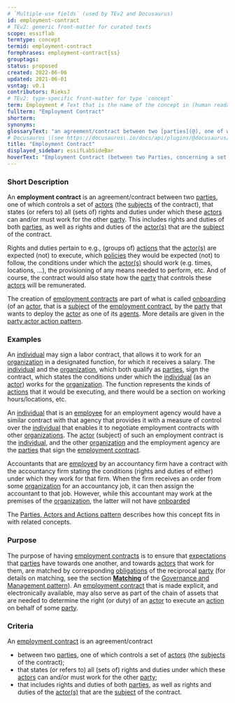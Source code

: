 ```yaml
---
# `Multiple-use fields` (used by TEv2 and Docusaurus)
id: employment-contract
# TEv2: generic front-matter for curated texts
scope: essiflab
termtype: concept
termid: employment-contract
formphrases: employment-contract{ss}
grouptags:
status: proposed
created: 2022-06-06
updated: 2021-06-01
vsntag: v0.1
contributors: RieksJ
# TEv2: type-specific front-matter for type `concept`
term: Employment # Text that is the name of the concept in (human readable) texts.
fullterm: "Employment Contract"
shorterm:
synonyms:
glossaryText: "an agreement/contract between two [parties](@), one of which controls a set of [actors](@) (the [subjects](@) of the contract), that states (or refers to) all (sets of) rights and duties under which these [actors](@) can and/or must work for the other [party](@)."
# Docusaurus \(see https://docusaurus\.io/docs/api/plugins/@docusaurus/plugin-content-docs#markdown-front-matter\):
title: "Employment Contract"
displayed_sidebar: essifLabSideBar
hoverText: "Employment Contract (between two Parties, concerning a set of Actors): an agreement/contract between these Parties that states (or refers to) all (sets of) rights and duties under which the Actors (the Subjects of the contract), that are controlled by one Party, can and/or must work for the other Party."
---
```


### Short Description

An **employment contract** is an agreement/contract between two [parties](@), one of which controls a set of [actors](@) (the [subjects](@) of the contract), that states (or refers to) all (sets of) rights and duties under which these [actors](@) can and/or must work for the other [party](@). This includes rights and duties of both [parties](@), as well as rights and duties of the [actor(s)](@) that are the [subject](@) of the contract.

Rights and duties pertain to e.g., (groups of) [actions](@) that the [actor(s)](@) are expected (not) to execute, which [policies](@) they would be expected (not) to follow, the conditions under which the [actor(s)](@) should work (e.g. times, locations, ...), the provisioning of any means needed to perform, etc. And of course, the contract would also state how the [party](@) that controls these [actors](@) will be remunerated.

The creation of [employment contracts](@) are part of what is called [onboarding](@) (of an [actor](@), that is a [subject](@) of the [employment contract](@), by the [party](@) that wants to deploy the [actor](@) as one of its [agents](@). More details are given in the [party actor action pattern](pattern-party-actor-action@).

### Examples

An [individual](@) may sign a labor contract, that allows it to work for an [organization](@) in a designated function, for which it receives a salary. The [individual](@) and the [organization](@), which both qualify as [parties](@), sign the contract, which states the conditions under which the [individual](@) (as an [actor](@)) works for the [organization](@). The function represents the kinds of [actions](@) that it would be executing, and there would be a section on working hours/locations, etc.

An [individual](@) that is an [employee](@) for an employment agency would have a similar contract with that agency that provides it with a measure of control over the [individual](@) that enables it to negotiate employment contracts with other [organizations](@). The [actor](@) (subject) of such an employment contract is the [individual](@), and the other [organization](@) and the employment agency are the [parties](@) that sign the [employment contract](@).

Accountants that are [employed](@) by an accountancy firm have a contract with the accountancy firm stating the conditions (rights and duties of either) under which they work for that firm. When the firm receives an order from some [organization](@) for an accountancy job, it can then assign the accountant to that job. However, while this accountant may work at the premises of the [organization](@), the latter will not have [onboarded](@)

The [Parties, Actors and Actions pattern](pattern-party-actor-action@) describes how this concept fits in with related concepts.

### Purpose
The purpose of having [employment contracts](@) is to ensure that [expectations](@) that [parties](@) have towards one another, and towards [actors](@) that work for them, are matched by corresponding [obligations](@) of the reciprocal [party](@) (for details on matching, see the section **[Matching](pattern-governance-and-management#matching)** of the [Governance and Management pattern](pattern-governance-and-management@)). An [employment contract](@) that is made explicit, and electronically available, may also serve as part of the chain of assets that are needed to determine the right (or duty) of an [actor](@) to execute an [action](@) on behalf of some [party](@).
### Criteria
An [employment contract](@) is an agreement/contract
- between two [parties](@), one of which controls a set of [actors](@) (the [subjects](@) of the contract);
- that states (or refers to) all (sets of) rights and duties under which these [actors](@) can and/or must work for the other [party](@);
- that includes rights and duties of both [parties](@), as well as rights and duties of the [actor(s)](@) that are the [subject](@) of the contract.